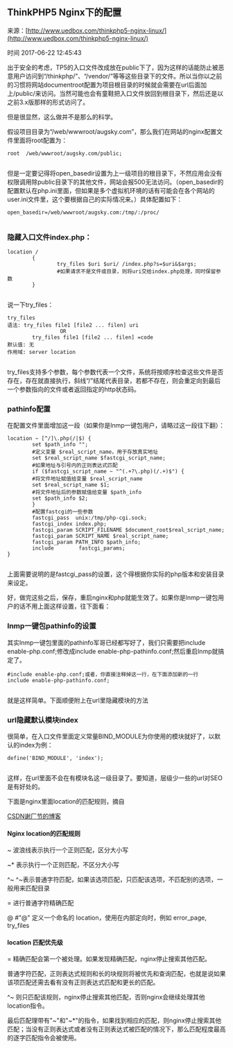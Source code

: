 ## ThinkPHP5 Nginx下的配置

来源：[http://www.uedbox.com/thinkphp5-nginx-linux/](http://www.uedbox.com/thinkphp5-nginx-linux/)

时间 2017-06-22 12:45:43



出于安全的考虑，TP5的入口文件改成放在public下了，因为这样的话能防止被恶意用户访问到“/thinkphp/”、“/vendor/”等等这些目录下的文件。所以当你以之前的习惯将网站documentroot配置为项目根目录的时候就会需要在url后面加上/public/来访问。当然可能也会有童鞋把入口文件放回到根目录下，然后还是以之前3.x版那样的形式访问了。

但是很显然，这么做并不是那么的科学。

假设项目目录为“/web/wwwroot/augsky.com”，那么我们在网站的nginx配置文件里面将root配置为：

```
root  /web/wwwroot/augsky.com/public;


```

但是一定要记得将open_basedir设置为上一级项目的根目录下，不然应用会没有权限调用除public目录下的其他文件，网站会报500无法访问。（open_basedir的配置默认在php.ini里面，但如果是多个虚拟机环境的话有可能会在各个网站的user.ini文件里，这个要根据自己的实际情况来。）具体配置如下：

```
open_basedir=/web/wwwroot/augsky.com:/tmp/:/proc/


```


### 隐藏入口文件index.php：

```nginx
location /
        {
                try_files $uri $uri/ /index.php?s=$uri&$args;
                #如果请求不是文件或目录，则将uri交给index.php处理，同时保留参数
        }


```

说一下try_files：

```
try_files
语法: try_files file1 [file2 ... filen] uri
                 OR
        try_files file1 [file2 ... filen] =code
默认值: 无
作用域: server location


```

try_files支持多个参数，每个参数代表一个文件，系统将按顺序检查这些文件是否存在，存在就直接执行，斜线“/”结尾代表目录，若都不存在，则会重定向到最后一个参数指向的文件或者返回指定的http状态码。


### pathinfo配置

在配置文件里面增加这一段（如果你是lnmp一键包用户，请略过这一段往下翻）：

```nginx
location ~ [^/]\.php(/|$) {
        set $path_info "";
        #定义变量 $real_script_name，用于存放真实地址
        set $real_script_name $fastcgi_script_name;
        #如果地址与引号内的正则表达式匹配
        if ($fastcgi_script_name ~ "^(.+?\.php)(/.+)$") {
        #将文件地址赋值给变量 $real_script_name
        set $real_script_name $1;
        #将文件地址后的参数赋值给变量 $path_info
        set $path_info $2;
        }
        #配置fastcgi的一些参数
        fastcgi_pass  unix:/tmp/php-cgi.sock;
        fastcgi_index index.php;
        fastcgi_param SCRIPT_FILENAME $document_root$real_script_name;
        fastcgi_param SCRIPT_NAME $real_script_name;
        fastcgi_param PATH_INFO $path_info;
        include        fastcgi_params;
}


```


上面需要说明的是fastcgi_pass的设置，这个得根据你实际的php版本和安装目录来设定。

好，做完这些之后，保存，重启nginx和php就能生效了。如果你是lnmp一键包用户的话不用上面这样设置，往下面看：

  
### lnmp一键包pathinfo的设置

其实lnmp一键包里面的pathinfo军哥已经都写好了，我们只需要把include enable-php.conf;修改成include enable-php-pathinfo.conf;然后重启lnmp就搞定了。

```
#include enable-php.conf;或者，你直接注释掉这一行，在下面添加新的一行
include enable-php-pathinfo.conf;


```

就是这样简单。下面顺便附上在url里隐藏模块的方法


### url隐藏默认模块index

很简单，在入口文件里面定义常量BIND_MODULE为你使用的模块就好了，以默认的index为例：

```
define('BIND_MODULE', 'index');


```


这样，在url里面不会在有模块名这一级目录了。要知道，层级少一些的url对SEO是有好处的。

下面是nginx里面location的匹配规则，摘自

[CSDN谢厂节的博客][0]

    
  
#### Nginx location的匹配规则


~ 波浪线表示执行一个正则匹配，区分大小写

~* 表示执行一个正则匹配，不区分大小写

^~ ^~表示普通字符匹配，如果该选项匹配，只匹配该选项，不匹配别的选项，一般用来匹配目录

= 进行普通字符精确匹配

@ #"@" 定义一个命名的 location，使用在内部定向时，例如 error_page, try_files

      
#### location 匹配优先级


= 精确匹配会第一个被处理。如果发现精确匹配，nginx停止搜索其他匹配。

普通字符匹配，正则表达式规则和长的块规则将被优先和查询匹配，也就是说如果该项匹配还需去看有没有正则表达式匹配和更长的匹配。

^~ 则只匹配该规则，nginx停止搜索其他匹配，否则nginx会继续处理其他location指令。

最后匹配理带有"~"和"~*"的指令，如果找到相应的匹配，则nginx停止搜索其他匹配；当没有正则表达式或者没有正则表达式被匹配的情况下，那么匹配程度最高的逐字匹配指令会被使用。


[0]: http://blog.csdn.net/xundh/article/details/45225555